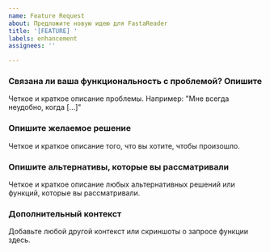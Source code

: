 ```yaml
---
name: Feature Request
about: Предложите новую идею для FastaReader
title: '[FEATURE] '
labels: enhancement
assignees: ''

---
```


### Связана ли ваша функциональность с проблемой? Опишите 
Четкое и краткое описание проблемы. Например: "Мне всегда неудобно, когда [...]"

### Опишите желаемое решение
Четкое и краткое описание того, что вы хотите, чтобы произошло.

### Опишите альтернативы, которые вы рассматривали
Четкое и краткое описание любых альтернативных решений или функций, которые вы рассматривали.

### Дополнительный контекст
Добавьте любой другой контекст или скриншоты о запросе функции здесь.